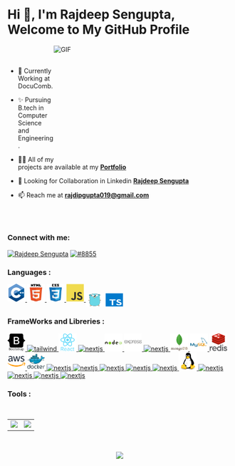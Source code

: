 <h1 align="left">Hi 👋, I'm Rajdeep Sengupta, Welcome to My GitHub Profile</h1>
<!-- <h3 align="center">A passionate frontend developer from India</h3> -->

<img align="right" alt="GIF" src="https://camo.githubusercontent.com/5ddf73ad3a205111cf8c686f687fc216c2946a75005718c8da5b837ad9de78c9/68747470733a2f2f7468756d62732e6766796361742e636f6d2f4576696c4e657874446576696c666973682d736d616c6c2e676966" width="400px" height="250" />
<br>
<br>

- 🌱 Currently Working at DocuComb.

- ✨ Pursuing B.tech in Computer Science and Engineering.

- 👨‍💻 All of my projects are available at my [**Portfolio**](https://rajdeep.space)

- 💬 Looking for Collaboration in Linkedin [**Rajdeep Sengupta**](https://www.linkedin.com/in/rajdeep-sengupta/) 

- 📫 Reach me at **rajdipgupta019@gmail.com**

<br>
<br>
<h3 align="left">Connect with me:</h3>
<p align="left">
<a href="https://www.linkedin.com/in/rajdeep-sengupta/" target="blank"><img align="center" src="https://raw.githubusercontent.com/rahuldkjain/github-profile-readme-generator/master/src/images/icons/Social/linked-in-alt.svg" alt="Rajdeep Sengupta" height="30" width="40" /></a>
<!-- <a href="https://fb.com/aritra-biswas" target="blank"><img align="center" src="https://raw.githubusercontent.com/rahuldkjain/github-profile-readme-generator/master/src/images/icons/Social/facebook.svg" alt="aritra biswas" height="30" width="40" /></a> -->
<!-- <a href="https://instagram.com/ARITRA_BISWAS_07" target="blank"><img align="center" src="https://raw.githubusercontent.com/rahuldkjain/github-profile-readme-generator/master/src/images/icons/Social/instagram.svg" alt="Rajdeep Sengupta" height="30" width="40" /></a> -->
<a href="https://discord.gg/#2260" target="blank"><img align="center" src="https://raw.githubusercontent.com/rahuldkjain/github-profile-readme-generator/master/src/images/icons/Social/discord.svg" alt="#8855" height="30" width="40" /></a>
</p>

<!-- <h3 align="left">Languages and Tools:</h3> -->
<h3 align="left">Languages :</h3>

<a href="https://www.w3schools.com/cpp/" target="_blank" rel="noreferrer"> <img src="https://raw.githubusercontent.com/devicons/devicon/master/icons/cplusplus/cplusplus-original.svg" alt="cplusplus" width="40" height="40"/> </a><a href="https://www.w3.org/html/" target="_blank" rel="noreferrer"> <img src="https://raw.githubusercontent.com/devicons/devicon/master/icons/html5/html5-original-wordmark.svg" alt="html5" width="40" height="40"/> </a><a href="https://www.w3schools.com/css/" target="_blank" rel="noreferrer"> <img src="https://raw.githubusercontent.com/devicons/devicon/master/icons/css3/css3-original-wordmark.svg" alt="css3" width="40" height="40"/> </a>  <a href="https://developer.mozilla.org/en-US/docs/Web/JavaScript" target="_blank" rel="noreferrer"> <img src="https://raw.githubusercontent.com/devicons/devicon/master/icons/javascript/javascript-original.svg" alt="javascript" width="40" height="40"/> </a>
  <a href="" target="blank"><img align="center" src="https://raw.githubusercontent.com/devicons/devicon/master/icons/go/go-original.svg" alt="#8855" height="30" width="40" /></a>
  <a href="" target="blank"><img align="center" src="https://raw.githubusercontent.com/devicons/devicon/master/icons/typescript/typescript-original.svg" alt="#8855" height="30" width="40" /></a>  
  
  
<h3 align="left">FrameWorks and Libreries :</h3>
<p align="left"> <a href="https://getbootstrap.com" target="_blank" rel="noreferrer"> <img src="https://raw.githubusercontent.com/devicons/devicon/master/icons/bootstrap/bootstrap-plain-wordmark.svg" alt="bootstrap" width="40" height="40"/> </a>   <a href="https://tailwindcss.com/" target="_blank" rel="noreferrer"> <img src="https://www.vectorlogo.zone/logos/tailwindcss/tailwindcss-icon.svg" alt="tailwind" width="40" height="40"/> </a> <a href="https://react.org/" target="_blank" rel="noreferrer"> <img src="https://raw.githubusercontent.com/devicons/devicon/master/icons/react/react-original-wordmark.svg" alt="tailwind" width="40" height="40"/> </a> <a href="https://nextjs.org/" target="_blank" rel="noreferrer"> <img src="https://raw.githubusercontent.com/bestofjs/bestofjs-webui/master/public/logos/nextjs.dark.svg" alt="nextjs" width="40" height="40"/> </a>
  <a href="" target="_blank" rel="noreferrer"> <img src="https://raw.githubusercontent.com/devicons/devicon/master/icons/nodejs/nodejs-original-wordmark.svg" alt="nextjs" width="40" height="40"/> </a>
  <a href="" target="_blank" rel="noreferrer"> <img src="https://raw.githubusercontent.com/devicons/devicon/master/icons/express/express-original-wordmark.svg" alt="nextjs" width="40" height="40"/> </a>
  <a href="" target="_blank" rel="noreferrer"> <img src="https://www.vectorlogo.zone/logos/graphql/graphql-icon.svg" alt="nextjs" width="40" height="40"/> </a>
  <a href="" target="_blank" rel="noreferrer"> <img src="https://raw.githubusercontent.com/devicons/devicon/master/icons/mongodb/mongodb-original-wordmark.svg" alt="nextjs" width="40" height="40"/> </a>
  <a href="" target="_blank" rel="noreferrer"> <img src="https://raw.githubusercontent.com/devicons/devicon/master/icons/mysql/mysql-original-wordmark.svg" alt="nextjs" width="40" height="40"/> </a>
  <a href="" target="_blank" rel="noreferrer"> <img src="https://raw.githubusercontent.com/devicons/devicon/master/icons/redis/redis-original-wordmark.svg" alt="nextjs" width="40" height="40"/> </a>
    <a href="" target="_blank" rel="noreferrer"> <img src="https://raw.githubusercontent.com/devicons/devicon/master/icons/amazonwebservices/amazonwebservices-original-wordmark.svg" alt="nextjs" width="40" height="40"/> </a>
    <a href="" target="_blank" rel="noreferrer"> <img src="https://raw.githubusercontent.com/devicons/devicon/master/icons/docker/docker-original-wordmark.svg" alt="nextjs" width="40" height="40"/> </a>
    <a href="" target="_blank" rel="noreferrer"> <img src="https://www.vectorlogo.zone/logos/google_cloud/google_cloud-icon.svg" alt="nextjs" width="40" height="40"/> </a>
    <a href="" target="_blank" rel="noreferrer"> <img src="https://www.vectorlogo.zone/logos/microsoft_azure/microsoft_azure-icon.svg" alt="nextjs" width="40" height="40"/> </a>
    <a href="" target="_blank" rel="noreferrer"> <img src="https://www.vectorlogo.zone/logos/kubernetes/kubernetes-icon.svg" alt="nextjs" width="40" height="40"/> </a>
    <a href="" target="_blank" rel="noreferrer"> <img src="https://www.vectorlogo.zone/logos/firebase/firebase-icon.svg" alt="nextjs" width="40" height="40"/> </a>
  <a href="" target="_blank" rel="noreferrer"> <img src="https://docs.amplify.aws/assets/logo-dark.svg" alt="nextjs" width="40" height="40"/> </a>
  <a href="" target="_blank" rel="noreferrer"> <img src="https://raw.githubusercontent.com/devicons/devicon/master/icons/linux/linux-original.svg" alt="nextjs" width="40" height="40"/> </a>
  <a href="" target="_blank" rel="noreferrer"> <img src="https://www.vectorlogo.zone/logos/git-scm/git-scm-icon.svg" alt="nextjs" width="40" height="40"/> </a>
  <a href="" target="_blank" rel="noreferrer"> <img src="https://cdn.worldvectorlogo.com/logos/adobe-xd.svg" alt="nextjs" width="40" height="40"/> </a>
  <a href="" target="_blank" rel="noreferrer"> <img src="https://www.vectorlogo.zone/logos/figma/figma-icon.svg" alt="nextjs" width="40" height="40"/> </a>
   <a href="" target="_blank" rel="noreferrer"> <img src="https://www.vectorlogo.zone/logos/getpostman/getpostman-icon.svg" alt="nextjs" width="40" height="40"/> </a>
  
  

</p>

<h3 align="left">Tools : </h3>


<br />

<table align="center">
<tr>
<td><img src="https://github-readme-stats.vercel.app/api/top-langs?username=Rajdip019&show_icons=true&locale=en&layout=compact&theme=tokyonight" />
</td>
<td>
<img src="https://github-readme-stats.vercel.app/api?username=Rajdip019&include_all_commits=true&count_private=true&show_icons=true&line_height=20&theme=tokyonight"/>
</td>
</tr>
</table>
<br />
<p align="center">
<img align="center" src="https://github-readme-streak-stats.herokuapp.com/?user=Rajdip019&theme=black-ice&hide_border=true&stroke=0000&background=060A0CD" />
</p>
<br>
